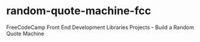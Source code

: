 # random-quote-machine-fcc
FreeCodeCamp Front End Development Libraries Projects - Build a Random Quote Machine
